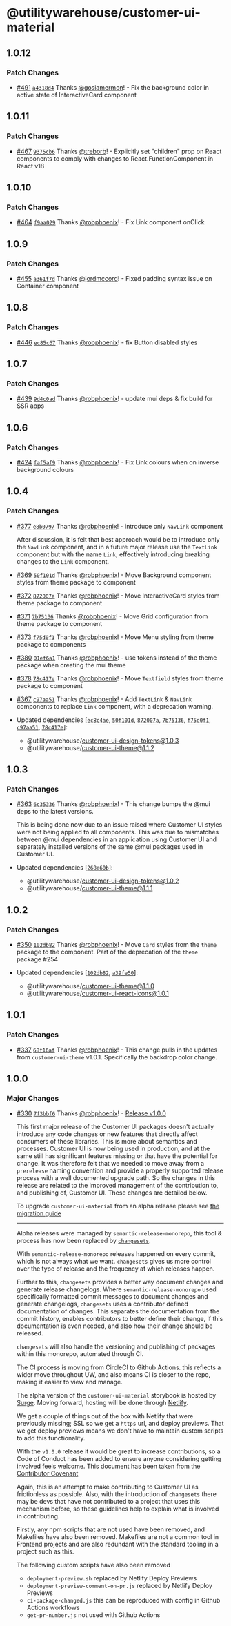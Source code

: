 # @utilitywarehouse/customer-ui-material

## 1.0.12

### Patch Changes

- [#491](https://github.com/utilitywarehouse/customer-web-ui/pull/491) [`a4318d4`](https://github.com/utilitywarehouse/customer-web-ui/commit/a4318d4a91111ece15cb574af8de560748433fea) Thanks [@gosiamermon](https://github.com/gosiamermon)! - Fix the background color in active state of InteractiveCard component

## 1.0.11

### Patch Changes

- [#467](https://github.com/utilitywarehouse/customer-web-ui/pull/467) [`9375cb6`](https://github.com/utilitywarehouse/customer-web-ui/commit/9375cb64e47d58a02fc9e87cce3163818f22a77e) Thanks [@treborb](https://github.com/treborb)! - Explicitly set "children" prop on React components to comply with changes to React.FunctionComponent in React v18

## 1.0.10

### Patch Changes

- [#464](https://github.com/utilitywarehouse/customer-web-ui/pull/464) [`f9aa029`](https://github.com/utilitywarehouse/customer-web-ui/commit/f9aa02916b6c80c467d14f4663f5bdcfea32aaa1) Thanks [@robphoenix](https://github.com/robphoenix)! - Fix Link component onClick

## 1.0.9

### Patch Changes

- [#455](https://github.com/utilitywarehouse/customer-web-ui/pull/455) [`a361f7d`](https://github.com/utilitywarehouse/customer-web-ui/commit/a361f7d9afe4ee488f8f3e95251413718c92f093) Thanks [@jordmccord](https://github.com/jordmccord)! - Fixed padding syntax issue on Container component

## 1.0.8

### Patch Changes

- [#446](https://github.com/utilitywarehouse/customer-web-ui/pull/446) [`ec85c67`](https://github.com/utilitywarehouse/customer-web-ui/commit/ec85c674fc4f05a2dd414319b29536c3a7cc107a) Thanks [@robphoenix](https://github.com/robphoenix)! - fix Button disabled styles

## 1.0.7

### Patch Changes

- [#439](https://github.com/utilitywarehouse/customer-ui/pull/439) [`9d4c0ad`](https://github.com/utilitywarehouse/customer-ui/commit/9d4c0ad275880eb459959d577bf37ff93d74c6ec) Thanks [@robphoenix](https://github.com/robphoenix)! - update mui deps & fix build for SSR apps

## 1.0.6

### Patch Changes

- [#424](https://github.com/utilitywarehouse/customer-ui/pull/424) [`faf5af9`](https://github.com/utilitywarehouse/customer-ui/commit/faf5af918afea9e927aac500e4d1faf2f4c75d36) Thanks [@robphoenix](https://github.com/robphoenix)! - Fix Link colours when on inverse background colours

## 1.0.4

### Patch Changes

- [#377](https://github.com/utilitywarehouse/customer-ui/pull/377) [`e8b0797`](https://github.com/utilitywarehouse/customer-ui/commit/e8b07970382ba8521a5d96cb193a512b59377210) Thanks [@robphoenix](https://github.com/robphoenix)! - introduce only `NavLink` component

  After discussion, it is felt that best approach would be to introduce only the
  `NavLink` component, and in a future major release use the `TextLink` component
  but with the name `Link`, effectively introducing breaking changes to the
  `Link` component.

* [#369](https://github.com/utilitywarehouse/customer-ui/pull/369) [`50f101d`](https://github.com/utilitywarehouse/customer-ui/commit/50f101d7bd62bf83f6ecdff35c4cc7c8fa04b40d) Thanks [@robphoenix](https://github.com/robphoenix)! - Move Background component styles from theme package to component

- [#372](https://github.com/utilitywarehouse/customer-ui/pull/372) [`872007a`](https://github.com/utilitywarehouse/customer-ui/commit/872007aabf7604182966a825674571fe9fb705ae) Thanks [@robphoenix](https://github.com/robphoenix)! - Move InteractiveCard styles from theme package to component

* [#371](https://github.com/utilitywarehouse/customer-ui/pull/371) [`7b75136`](https://github.com/utilitywarehouse/customer-ui/commit/7b751364dcd929e5a64ecf6f81b41a0f3a28aa3c) Thanks [@robphoenix](https://github.com/robphoenix)! - Move Grid configuration from theme package to component

- [#373](https://github.com/utilitywarehouse/customer-ui/pull/373) [`f75d0f1`](https://github.com/utilitywarehouse/customer-ui/commit/f75d0f11870de4491a1d105c301cf192701ff19b) Thanks [@robphoenix](https://github.com/robphoenix)! - Move Menu styling from theme package to components

* [#380](https://github.com/utilitywarehouse/customer-ui/pull/380) [`01ef6a1`](https://github.com/utilitywarehouse/customer-ui/commit/01ef6a1d71a9178b0f76972e1830ef0dd53a3637) Thanks [@robphoenix](https://github.com/robphoenix)! - use tokens instead of the theme package when creating the mui theme

- [#378](https://github.com/utilitywarehouse/customer-ui/pull/378) [`78c417e`](https://github.com/utilitywarehouse/customer-ui/commit/78c417e35fc0e6727217389354c8351f4b307648) Thanks [@robphoenix](https://github.com/robphoenix)! - Move `Textfield` styles from theme package to component

* [#367](https://github.com/utilitywarehouse/customer-ui/pull/367) [`c97aa51`](https://github.com/utilitywarehouse/customer-ui/commit/c97aa519052816d6818b1f055a2669c1d5814436) Thanks [@robphoenix](https://github.com/robphoenix)! - Add `TextLink` & `NavLink` components to replace `Link` component, with a deprecation warning.

* Updated dependencies [[`ec8c4ae`](https://github.com/utilitywarehouse/customer-ui/commit/ec8c4ae8447adc127f4eb3a643c936f2f937f7ff), [`50f101d`](https://github.com/utilitywarehouse/customer-ui/commit/50f101d7bd62bf83f6ecdff35c4cc7c8fa04b40d), [`872007a`](https://github.com/utilitywarehouse/customer-ui/commit/872007aabf7604182966a825674571fe9fb705ae), [`7b75136`](https://github.com/utilitywarehouse/customer-ui/commit/7b751364dcd929e5a64ecf6f81b41a0f3a28aa3c), [`f75d0f1`](https://github.com/utilitywarehouse/customer-ui/commit/f75d0f11870de4491a1d105c301cf192701ff19b), [`c97aa51`](https://github.com/utilitywarehouse/customer-ui/commit/c97aa519052816d6818b1f055a2669c1d5814436), [`78c417e`](https://github.com/utilitywarehouse/customer-ui/commit/78c417e35fc0e6727217389354c8351f4b307648)]:
  - @utilitywarehouse/customer-ui-design-tokens@1.0.3
  - @utilitywarehouse/customer-ui-theme@1.1.2

## 1.0.3

### Patch Changes

- [#363](https://github.com/utilitywarehouse/customer-ui/pull/363) [`6c35336`](https://github.com/utilitywarehouse/customer-ui/commit/6c35336128d21792d0e0ab10a34489f31146d1c2) Thanks [@robphoenix](https://github.com/robphoenix)! - This change bumps the @mui deps to the latest versions.

  This is being done now due to an issue raised where Customer UI styles were not being applied to all components.
  This was due to mismatches between @mui dependencies in an application using Customer UI and separately installed versions of the same @mui packages used in Customer UI.

- Updated dependencies [[`268e60b`](https://github.com/utilitywarehouse/customer-ui/commit/268e60b09d85c1d08d64bf85d538c8119bdda812)]:
  - @utilitywarehouse/customer-ui-design-tokens@1.0.2
  - @utilitywarehouse/customer-ui-theme@1.1.1

## 1.0.2

### Patch Changes

- [#350](https://github.com/utilitywarehouse/customer-ui/pull/350) [`102db82`](https://github.com/utilitywarehouse/customer-ui/commit/102db82f38482e8389c82518d534aa9e68be0b42) Thanks [@robphoenix](https://github.com/robphoenix)! - Move `Card` styles from the `theme` package to the component. Part of the deprecation of the `theme` package #254

- Updated dependencies [[`102db82`](https://github.com/utilitywarehouse/customer-ui/commit/102db82f38482e8389c82518d534aa9e68be0b42), [`a39fe50`](https://github.com/utilitywarehouse/customer-ui/commit/a39fe506bd7a7a9fe405f6c7a175ed44cbb1ad14)]:
  - @utilitywarehouse/customer-ui-theme@1.1.0
  - @utilitywarehouse/customer-ui-react-icons@1.0.1

## 1.0.1

### Patch Changes

- [#337](https://github.com/utilitywarehouse/customer-ui/pull/337) [`68f16af`](https://github.com/utilitywarehouse/customer-ui/commit/68f16afb5c97aca9d9478ca185872dfe64e3ef1d) Thanks [@robphoenix](https://github.com/robphoenix)! - This change pulls in the updates from `customer-ui-theme` v1.0.1. Specifically the backdrop color change.

## 1.0.0

### Major Changes

- [#330](https://github.com/utilitywarehouse/customer-ui/pull/330) [`7f3bbf6`](https://github.com/utilitywarehouse/customer-ui/commit/7f3bbf61cb88cdf84b7f9c8d801232c318d8bc95) Thanks [@robphoenix](https://github.com/robphoenix)! - [Release v1.0.0](https://github.com/utilitywarehouse/customer-ui/pull/266)

  This first major release of the Customer UI packages doesn't actually introduce
  any code changes or new features that directly affect consumers of these
  libraries. This is more about semantics and processes. Customer UI is now being
  used in production, and at the same still has significant features missing or
  that have the potential for change. It was therefore felt that we needed to move
  away from a `prerelease` naming convention and provide a properly supported
  release process with a well documented upgrade path. So the changes in this
  release are related to the improved management of the contribution to, and
  publishing of, Customer UI. These changes are detailed below.

  To upgrade `customer-ui-material` from an alpha release please see
  [the migration guide](https://github.com/utilitywarehouse/customer-ui/blob/main/packages/material/README.md#migration-from-alpha-pre-release-to-v1)

  ***

  Alpha releases were managed by `semantic-release-monorepo`, this tool & process
  has now been replaced by
  [`changesets`](https://github.com/changesets/changesets).

  With `semantic-release-monorepo` releases happened on every commit, which is not
  always what we want. `changesets` gives us more control over the type of release
  and the frequency at which releases happen.

  Further to this, `changesets` provides a better way document changes and
  generate release changelogs. Where `semantic-release-monorepo` used specifically
  formatted commit messages to document changes and generate changelogs,
  `changesets` uses a contributor defined documentation of changes. This separates
  the documentation from the commit history, enables contributors to better define
  their change, if this documentation is even needed, and also how their change
  should be released.

  `changesets` will also handle the versioning and publishing of packages within
  this monorepo, automated through CI.

  The CI process is moving from CircleCI to Github Actions. this reflects a wider
  move throughout UW, and also means CI is closer to the repo, making it easier to
  view and manage.

  The alpha version of the `customer-ui-material` storybook is hosted by
  [Surge](https://surge.sh/). Moving forward, hosting will be done through
  [Netlify](https://www.netlify.com/).

  We get a couple of things out of the box with Netlify that were previously
  missing; SSL so we get a `https` url, and deploy previews. That we get deploy
  previews means we don't have to maintain custom scripts to add this
  functionality.

  With the `v1.0.0` release it would be great to increase contributions, so a Code
  of Conduct has been added to ensure anyone considering getting involved feels
  welcome. This document has been taken from the
  [Contributor Covenant](https://www.contributor-covenant.org/version/2/1/code_of_conduct.html)

  Again, this is an attempt to make contributing to Customer UI as frictionless as
  possible. Also, with the introduction of `changesets` there may be devs that
  have not contributed to a project that uses this mechanism before, so these
  guidelines help to explain what is involved in contributing.

  Firstly, any npm scripts that are not used have been removed, and Makefiles have
  also been removed. Makefiles are not a common tool in Frontend projects and are
  also redundant with the standard tooling in a project such as this.

  The following custom scripts have also been removed

  - `deployment-preview.sh` replaced by Netlify Deploy Previews
  - `deployment-preview-comment-on-pr.js` replaced by Netlify Deploy Previews
  - `ci-package-changed.js` this can be reproduced with config in Github Actions workflows
  - `get-pr-number.js` not used with Github Actions
